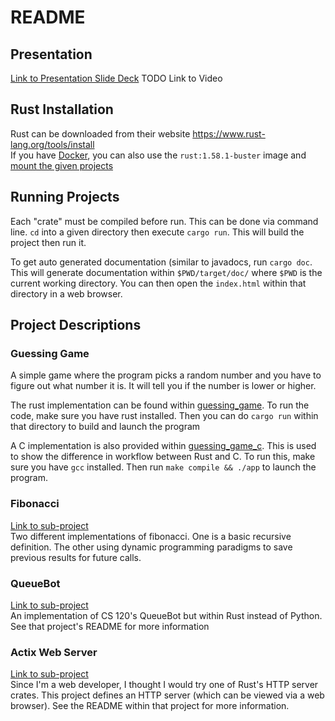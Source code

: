 # README

## Presentation
[Link to Presentation Slide Deck](Presentation.pptx)
TODO Link to Video

## Rust Installation
Rust can be downloaded from their website <https://www.rust-lang.org/tools/install>  
If you have [Docker](https://www.docker.com/get-started), you can also use the `rust:1.58.1-buster` image and [mount the given projects](https://docs.docker.com/storage/bind-mounts/#start-a-container-with-a-bind-mount)

## Running Projects
Each "crate" must be compiled before run. This can be done via command line. `cd` into a given directory then execute `cargo run`. This will build the project then run it.

To get auto generated documentation (similar to javadocs, run `cargo doc`. This will generate documentation within `$PWD/target/doc/` where `$PWD` is the current working directory. You can then open the `index.html` within that directory in a web browser.

## Project Descriptions

### Guessing Game
A simple game where the program picks a random number and you have to figure out what number it is. It will tell you if the number is lower or higher.

The rust implementation can be found within [guessing_game](guessing_game). To run the code, make sure you have rust installed. Then you can do `cargo run` within that directory to build and launch the program

A C implementation is also provided within [guessing_game_c](guessing_game_c). This is used to show the difference in workflow between Rust and C. To run this, make sure you have `gcc` installed. Then run `make compile && ./app` to launch the program.

### Fibonacci
[Link to sub-project](fibonacci)  
Two different implementations of fibonacci. One is a basic recursive definition. The other using dynamic programming paradigms to save previous results for future calls.

### QueueBot
[Link to sub-project](queuebot)  
An implementation of CS 120's QueueBot but within Rust instead of Python. See that project's README for more information

### Actix Web Server
[Link to sub-project](actix_example)  
Since I'm a web developer, I thought I would try one of Rust's HTTP server crates. This project defines an HTTP server (which can be viewed via a web browser). See the README within that project for more information.
